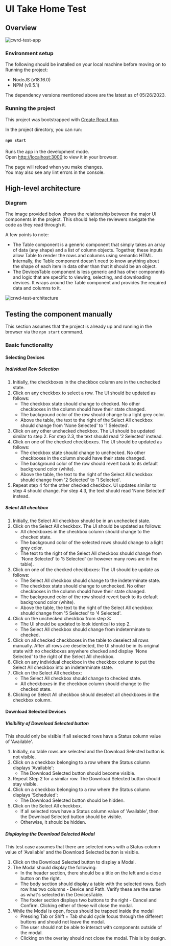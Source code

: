 # UI Take Home Test

## Overview
![cwrd-test-app](https://github.com/krazy-koala/crwd/assets/134880990/7c376760-e938-4154-946a-cc9f4191d818)

### Environment setup

The following should be installed on your local machine before moving on to Running the project:
- NodeJS (v18.16.0)
- NPM (v9.5.1)

The dependency versions mentioned above are the latest as of 05/26/2023.

### Running the project

This project was bootstrapped with [Create React App](https://github.com/facebook/create-react-app).

In the project directory, you can run:

#### `npm start`

Runs the app in the development mode.\
Open [http://localhost:3000](http://localhost:3000) to view it in your browser.

The page will reload when you make changes.\
You may also see any lint errors in the console.


## High-level architecture

### Diagram
The image provided below shows the relationship between the major UI components in the project.  This should help
the reviewers navigate the code as they read through it.

A few points to note:
- The Table component is a generic component that simply takes an array of data (any shape) and a list of column objects.  Together, these inputs
allow Table to render the rows and columns using semantic HTML.  Internally, the Table component doesn't need to know anything about
the shape of each item in data other than that it should be an object.
- The DevicesTable component is less generic and has other components and logic that are specific to viewing, selecting, and downloading devices.
It wraps around the Table component and provides the required data and columns to it.

![crwd-test-architecture](https://github.com/krazy-koala/crwd/assets/134880990/556a8208-e82b-4c0c-9bd8-4874bce29bec)

###

## Testing the component manually

This section assumes that the project is already up and running in the browser via the `npm start` command.
  
### Basic functionality
#### Selecting Devices
##### Individual Row Selection
1. Initially, the checkboxes in the checkbox column are in the unchecked state.
2. Click on any checkbox to select a row.  The UI should be updated as follows:
   - The checkbox state should change to checked.  No other checkboxes in the column should have their state changed.
   - The background color of the row should change to a light grey color.
   - Above the table, the text to the right of the Select All checkbox should change from 'None Selected' to '1 Selected'.
3. Click on any other unchecked checkbox.  The UI should be updated similar to step 2.  For step 2.3, the text should read '2 Selected' instead.
4. Click on one of the checked checkboxes.  The UI should be updated as follows:
   - The checkbox state should change to unchecked.  No other checkboxes in the column should have their state changed.
   - The background color of the row should revert back to its default background color (white).
   - Above the table, the text to the right of the Select All checkbox should change from '2 Selected' to '1 Selected'.
5. Repeat step 4 for the other checked checkbox.  UI updates similar to step 4 should change.  For step 4.3, the text should read 'None Selected' instead.
  
##### Select All checkbox
1. Initially, the Select All checkbox should be in an unchecked state.
2. Click on the Select All checkbox.  The UI should be updated as follows:
   - All checkboxes in the checkbox column should change to the checked state.
   - The background color of the selected rows should change to a light grey color.
   - The text to the right of the Select All checkbox should change from 'None Selected' to '5 Selected' (or however many rows are in the table).
3. Click on one of the checked checkboxes:  The UI should be update as follows:
   - The Select All checkbox should change to the indeterminate state.
   - The checkbox state should change to unchecked.  No other checkboxes in the column should have their state changed.
   - The background color of the row should revert back to its default background color (white).
   - Above the table, the text to the right of the Select All checkbox should change from '5 Selected' to '4 Selected'.
4. Click on the unchecked checkbox from step 3:
   - The UI should be updated to look identical to step 2.
   - The Select All checkbox should change from indeterminate to checked.
5. Click on all checked checkboxes in the table to deselect all rows manually.  After all rows are deselected, the UI should be in its original state with
   no checkboxes anywhere checked and display 'None Selected' to the right of the Select All checkbox.
6. Click on any individual checkbox in the checkbox column to put the Select All checkbox into an indeterminate state.
7. Click on the Select All checkbox:
   - The Select All checkbox should change to checked state.
   - All checkboxes in the checkbox column should change to the checked state.
8. Clicking on Select All checkbox should deselect all checkboxes in the checkbox column.

#### Download Selected Devices
##### Visibility of Download Selected button
This should only be visible if all selected rows have a Status column value of 'Available'.
1. Initially, no table rows are selected and the Download Selected button is not visible.
2. Click on a checkbox belonging to a row where the Status column displays 'Available':
   - The Download Selected button should become visible.
3. Repeat Step 2 for a similar row.  The Download Selected button should stay visible.
4. Click on a checkbox belonging to a row where the Status column displays 'Scheduled':
   - The Download Selected button should be hidden.
5. Click on the Select All checkbox.
   - If all selected rows have a Status column value of 'Available', then the Download Selected button should be visible.
   - Otherwise, it should be hidden.
  
##### Displaying the Download Selected Modal
This test case assumes that there are selected rows with a Status column value of 'Available' and the Download Selected button is visible.
1. Click on the Download Selected button to display a Modal.
2. The Modal should display the following:
   - In the header section, there should be a title on the left and a close button on the right.
   - The body section should display a table with the selected rows.  Each row has two columns - Device and Path.  Verify these are the same
     as what's selected in the DevicesTable.
   - The footer section displays two buttons to the right - Cancel and Confirm.  Clicking either of these will close the modal.
3. While the Modal is open, focus should be trapped inside the modal
   - Pressing Tab or Shift + Tab should cycle focus through the different buttons and should not leave the modal.
   - The user should not be able to interact with components outside of the modal.
   - Clicking on the overlay should not close the modal.  This is by design.
